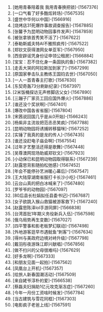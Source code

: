 
1. [她用青春陪着我 我用青春换把锁]-[1567376]
1. [一口气看了好多酷炫转场]-[1567535]
1. [盛世中华何以中国]-[1566916]
1. [烧烤店31死爆炸事故调查报告]-[1567885]
1. [张馨予为昆明动物园事件发声]-[1567859]
1. [被张拿铁首秀笑不活了]-[1567622]
1. [泰勒斯威夫特AI不雅照疯传]-[1567522]
1. [郑钦文获得澳网女单亚军]-[1567950]
1. [西安辟谣凭身份证申领公租房]-[1566884]
1. [宝宝：忍不住化身一条固执的鱼]-[1567382]
1. [走丢大哭的阿拉斯加到家了]-[1567299]
1. [原国家拳击队主教练王国钧去世]-[1567050]
1. [一人一首青春主打歌]-[1567630]
1. [东契奇轰73分刷新纪录]-[1567397]
1. [2米饭桶探访无声修脚店父女]-[1567890]
1. [三蹦子厂家员工回应国外爆火]-[1567886]
1. [谁还没个奖状啊]-[1567401]
1. [爆改中国各省省服]-[1567804]
1. [宋茜说回国几乎是从0开始]-[1566243]
1. [杨紫非主流妆把范丞丞笑疯]-[1567788]
1. [昆明动物园将诱捕转移猫咪]-[1567252]
1. [实锤了我真的是龙的传人]-[1567435]
1. [谁还没赶电子庙会啊]-[1567554]
1. [过年才艺整活还得是歌舞]-[1567448]
1. [吴尊澳网现场助威郑钦文]-[1567923]
1. [小动保已和昆明动物园取得联系]-[1567239]
1. [赵露思背影随拍松弛感]-[1567452]
1. [年会不能停孙艺洲暖心幕后]-[1567547]
1. [王大陆穿湖南省服打卡长沙小吃]-[1567461]
1. [云台山真的把白冰喊来了]-[1567480]
1. [罗爷爷的动物园]-[1567097]
1. [80后县长杜娟拟任县委书记]-[1567687]
1. [女子欲跳入猴山救猫被游客救下]-[1567240]
1. [赵露思陈泽lol手游同屏]-[1566838]
1. [台湾首批1年期义务役新兵入伍]-[1567598]
1. [俄乌局势再生变数]-[1567027]
1. [四平警事和影老板梦幻联动]-[1567498]
1. [外地游客逛早市遇鱿鱼“刺客”]-[1567634]
1. [得州与美政府边境对峙升级]-[1567798]
1. [戴羽彤夜游珠江即兴献唱]-[1567856]
1. [做不扫兴的父母很难吗]-[1567629]
1. [好多龙啊]-[1567333]
1. [和朋友见面一起拍]-[1567562]
1. [凤凰台上开机]-[1567357]
1. [绘旅人新春国潮活动]-[1567509]
1. [来自姥爷淳朴的爱]-[1566538]
1. [蔡磊夫妇捐助1亿元攻克渐冻症]-[1567260]
1. [今年一月份工资啥时候发]-[1567784]
1. [当古建筑与雪花同框]-[1567303]
1. [电影疯子老爸上线]-[1567591]